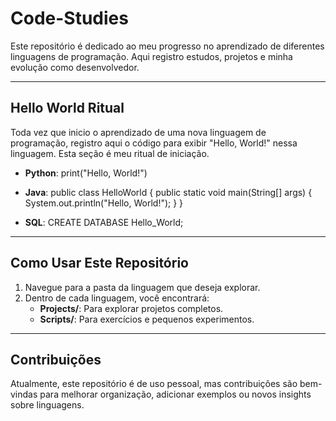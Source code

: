 # Code-Studies

Este repositório é dedicado ao meu progresso no aprendizado de diferentes linguagens de programação. Aqui registro estudos, projetos e minha evolução como desenvolvedor.

---

## Hello World Ritual

Toda vez que inicio o aprendizado de uma nova linguagem de programação, registro aqui o código para exibir "Hello, World!" nessa linguagem. Esta seção é meu ritual de iniciação.

- **Python**: 
    print("Hello, World!")

- **Java**: 
    public class HelloWorld {
        public static void main(String[] args) {
            System.out.println("Hello, World!");
        }
    }

- **SQL**:
    CREATE DATABASE Hello_World;
---

## Como Usar Este Repositório

1. Navegue para a pasta da linguagem que deseja explorar.
2. Dentro de cada linguagem, você encontrará:
   - **Projects/**: Para explorar projetos completos.
   - **Scripts/**: Para exercícios e pequenos experimentos.

---

## Contribuições

Atualmente, este repositório é de uso pessoal, mas contribuições são bem-vindas para melhorar organização, adicionar exemplos ou novos insights sobre linguagens.